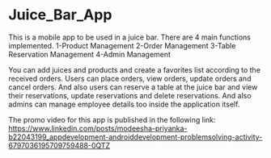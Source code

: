 # Juice_Bar_App
This is a mobile app to be used in a juice bar. 
There are 4 main functions implemented.
  1-Product Management
  2-Order Management
  3-Table Reservation Management
  4-Admin Management

You can add juices and products and create a favorites list according to the received orders. 
Users can place orders, view orders, update orders and cancel orders. And also users can reserve a table
at the juice bar and view their reservations, update reservations and delete reservations.
And also admins can manage employee details too inside the application itself.

The promo video for this app is published in the following link:
  https://www.linkedin.com/posts/modeesha-priyanka-b22043199_appdevelopment-androiddevelopment-problemsolving-activity-6797036195709759488-0QTZ
